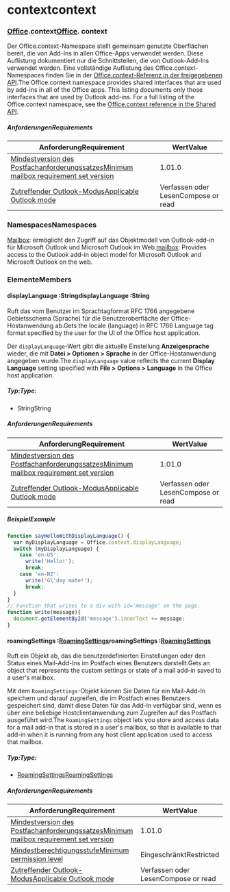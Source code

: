 
# <a name="context"></a><span data-ttu-id="d2aab-101">context</span><span class="sxs-lookup"><span data-stu-id="d2aab-101">context</span></span>

### <span data-ttu-id="d2aab-p101">[Office](Office.md).context</span><span class="sxs-lookup"><span data-stu-id="d2aab-p101">[Office](Office.md). context</span></span>

<span data-ttu-id="d2aab-p102">Der Office.context-Namespace stellt gemeinsam genutzte Oberflächen bereit, die von Add-Ins in allen Office-Apps verwendet werden. Diese Auflistung dokumentiert nur die Schnittstellen, die von Outlook-Add-Ins verwendet werden. Eine vollständige Auflistung des Office.context-Namespaces finden Sie in der [Office.context-Referenz in der freigegebenen API](/javascript/api/office/office.context).</span><span class="sxs-lookup"><span data-stu-id="d2aab-p102">The Office.context namespace provides shared interfaces that are used by add-ins in all of the Office apps. This listing documents only those interfaces that are used by Outlook add-ins. For a full listing of the Office.context namespace, see the [Office.context reference in the Shared API](/javascript/api/office/office.context).</span></span>


##### <a name="requirements"></a><span data-ttu-id="d2aab-106">Anforderungen</span><span class="sxs-lookup"><span data-stu-id="d2aab-106">Requirements</span></span>

|<span data-ttu-id="d2aab-107">Anforderung</span><span class="sxs-lookup"><span data-stu-id="d2aab-107">Requirement</span></span>| <span data-ttu-id="d2aab-108">Wert</span><span class="sxs-lookup"><span data-stu-id="d2aab-108">Value</span></span>|
|---|---|
|[<span data-ttu-id="d2aab-109">Mindestversion des Postfachanforderungssatzes</span><span class="sxs-lookup"><span data-stu-id="d2aab-109">Minimum mailbox requirement set version</span></span>](/javascript/office/requirement-sets/outlook-api-requirement-sets)| <span data-ttu-id="d2aab-110">1.0</span><span class="sxs-lookup"><span data-stu-id="d2aab-110">1.0</span></span>|
|[<span data-ttu-id="d2aab-111">Zutreffender Outlook-Modus</span><span class="sxs-lookup"><span data-stu-id="d2aab-111">Applicable Outlook mode</span></span>](https://docs.microsoft.com/outlook/add-ins/#extension-points)| <span data-ttu-id="d2aab-112">Verfassen oder Lesen</span><span class="sxs-lookup"><span data-stu-id="d2aab-112">Compose or read</span></span>|

### <a name="namespaces"></a><span data-ttu-id="d2aab-113">Namespaces</span><span class="sxs-lookup"><span data-stu-id="d2aab-113">Namespaces</span></span>

<span data-ttu-id="d2aab-114">[Mailbox](office.context.mailbox.md): ermöglicht den Zugriff auf das Objektmodell von Outlook-add-in für Microsoft Outlook und Microsoft Outlook im Web.</span><span class="sxs-lookup"><span data-stu-id="d2aab-114">[mailbox](office.context.mailbox.md): Provides access to the Outlook add-in object model for Microsoft Outlook and Microsoft Outlook on the web.</span></span>

### <a name="members"></a><span data-ttu-id="d2aab-115">Elemente</span><span class="sxs-lookup"><span data-stu-id="d2aab-115">Members</span></span>

####  <a name="displaylanguage-string"></a><span data-ttu-id="d2aab-116">displayLanguage :String</span><span class="sxs-lookup"><span data-stu-id="d2aab-116">displayLanguage :String</span></span>

<span data-ttu-id="d2aab-117">Ruft das vom Benutzer im Sprachtagformat RFC 1766 angegebene Gebietsschema (Sprache) für die Benutzeroberfläche der Office-Hostanwendung ab.</span><span class="sxs-lookup"><span data-stu-id="d2aab-117">Gets the locale (language) in RFC 1766 Language tag format specified by the user for the UI of the Office host application.</span></span>

<span data-ttu-id="d2aab-118">Der `displayLanguage`-Wert gibt die aktuelle Einstellung **Anzeigesprache** wieder, die mit **Datei > Optionen > Sprache** in der Office-Hostanwendung angegeben wurde.</span><span class="sxs-lookup"><span data-stu-id="d2aab-118">The `displayLanguage` value reflects the current **Display Language** setting specified with **File > Options > Language** in the Office host application.</span></span>

##### <a name="type"></a><span data-ttu-id="d2aab-119">Typ:</span><span class="sxs-lookup"><span data-stu-id="d2aab-119">Type:</span></span>

*   <span data-ttu-id="d2aab-120">String</span><span class="sxs-lookup"><span data-stu-id="d2aab-120">String</span></span>

##### <a name="requirements"></a><span data-ttu-id="d2aab-121">Anforderungen</span><span class="sxs-lookup"><span data-stu-id="d2aab-121">Requirements</span></span>

|<span data-ttu-id="d2aab-122">Anforderung</span><span class="sxs-lookup"><span data-stu-id="d2aab-122">Requirement</span></span>| <span data-ttu-id="d2aab-123">Wert</span><span class="sxs-lookup"><span data-stu-id="d2aab-123">Value</span></span>|
|---|---|
|[<span data-ttu-id="d2aab-124">Mindestversion des Postfachanforderungssatzes</span><span class="sxs-lookup"><span data-stu-id="d2aab-124">Minimum mailbox requirement set version</span></span>](/javascript/office/requirement-sets/outlook-api-requirement-sets)| <span data-ttu-id="d2aab-125">1.0</span><span class="sxs-lookup"><span data-stu-id="d2aab-125">1.0</span></span>|
|[<span data-ttu-id="d2aab-126">Zutreffender Outlook-Modus</span><span class="sxs-lookup"><span data-stu-id="d2aab-126">Applicable Outlook mode</span></span>](https://docs.microsoft.com/outlook/add-ins/#extension-points)| <span data-ttu-id="d2aab-127">Verfassen oder Lesen</span><span class="sxs-lookup"><span data-stu-id="d2aab-127">Compose or read</span></span>|

##### <a name="example"></a><span data-ttu-id="d2aab-128">Beispiel</span><span class="sxs-lookup"><span data-stu-id="d2aab-128">Example</span></span>

```js
function sayHelloWithDisplayLanguage() {
  var myDisplayLanguage = Office.context.displayLanguage;
  switch (myDisplayLanguage) {
    case 'en-US':
      write('Hello!');
      break;
    case 'en-NZ':
      write('G\'day mate!');
      break;
  }
}
// Function that writes to a div with id='message' on the page.
function write(message){
  document.getElementById('message').innerText += message;
}
```

####  <a name="roamingsettings-roamingsettingsjavascriptapioutlook11officeroamingsettings"></a><span data-ttu-id="d2aab-129">roamingSettings :[RoamingSettings](/javascript/api/outlook_1_1/office.RoamingSettings)</span><span class="sxs-lookup"><span data-stu-id="d2aab-129">roamingSettings :[RoamingSettings](/javascript/api/outlook_1_1/office.RoamingSettings)</span></span>

<span data-ttu-id="d2aab-130">Ruft ein Objekt ab, das die benutzerdefinierten Einstellungen oder den Status eines Mail-Add-Ins im Postfach eines Benutzers darstellt.</span><span class="sxs-lookup"><span data-stu-id="d2aab-130">Gets an object that represents the custom settings or state of a mail add-in saved to a user's mailbox.</span></span>

<span data-ttu-id="d2aab-131">Mit dem `RoamingSettings`-Objekt können Sie Daten für ein Mail-Add-In speichern und darauf zugreifen, die im Postfach eines Benutzers gespeichert sind, damit diese Daten für das Add-In verfügbar sind, wenn es über eine beliebige Hostclientanwendung zum Zugreifen auf das Postfach ausgeführt wird.</span><span class="sxs-lookup"><span data-stu-id="d2aab-131">The `RoamingSettings` object lets you store and access data for a mail add-in that is stored in a user's mailbox, so that is available to that add-in when it is running from any host client application used to access that mailbox.</span></span>

##### <a name="type"></a><span data-ttu-id="d2aab-132">Typ:</span><span class="sxs-lookup"><span data-stu-id="d2aab-132">Type:</span></span>

*   [<span data-ttu-id="d2aab-133">RoamingSettings</span><span class="sxs-lookup"><span data-stu-id="d2aab-133">RoamingSettings</span></span>](/javascript/api/outlook_1_1/office.RoamingSettings)

##### <a name="requirements"></a><span data-ttu-id="d2aab-134">Anforderungen</span><span class="sxs-lookup"><span data-stu-id="d2aab-134">Requirements</span></span>

|<span data-ttu-id="d2aab-135">Anforderung</span><span class="sxs-lookup"><span data-stu-id="d2aab-135">Requirement</span></span>| <span data-ttu-id="d2aab-136">Wert</span><span class="sxs-lookup"><span data-stu-id="d2aab-136">Value</span></span>|
|---|---|
|[<span data-ttu-id="d2aab-137">Mindestversion des Postfachanforderungssatzes</span><span class="sxs-lookup"><span data-stu-id="d2aab-137">Minimum mailbox requirement set version</span></span>](/javascript/office/requirement-sets/outlook-api-requirement-sets)| <span data-ttu-id="d2aab-138">1.0</span><span class="sxs-lookup"><span data-stu-id="d2aab-138">1.0</span></span>|
|[<span data-ttu-id="d2aab-139">Mindestberechtigungsstufe</span><span class="sxs-lookup"><span data-stu-id="d2aab-139">Minimum permission level</span></span>](https://docs.microsoft.com/outlook/add-ins/understanding-outlook-add-in-permissions)| <span data-ttu-id="d2aab-140">Eingeschränkt</span><span class="sxs-lookup"><span data-stu-id="d2aab-140">Restricted</span></span>|
|[<span data-ttu-id="d2aab-141">Zutreffender Outlook-Modus</span><span class="sxs-lookup"><span data-stu-id="d2aab-141">Applicable Outlook mode</span></span>](https://docs.microsoft.com/outlook/add-ins/#extension-points)| <span data-ttu-id="d2aab-142">Verfassen oder Lesen</span><span class="sxs-lookup"><span data-stu-id="d2aab-142">Compose or read</span></span>|